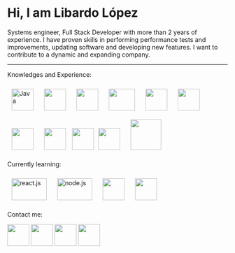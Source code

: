 <h1>Hi, I am Libardo López</h1>

Systems engineer, Full Stack Developer with more than 2 years of experience. I have proven skills in performing performance tests and improvements, updating software and developing new features. I want to contribute to a dynamic and expanding company.

  
---

Knowledges and Experience:

<a href="#"><img src="https://i.blogs.es/8d2420/650_1000_java/1366_2000.png" width="50px" height="50px" alt="Java" style="padding-top:10px;padding-right:10px;padding-left:10px;padding-bottom:10px;"></a>    <a href="#"><img src="https://upload.wikimedia.org/wikipedia/commons/thumb/9/99/Unofficial_JavaScript_logo_2.svg/1200px-Unofficial_JavaScript_logo_2.svg.png" width="50px" height="50px" style="padding-top:10px;padding-right:10px;padding-left:10px;padding-bottom:10px;"></a>    <a href="#"><img src="https://upload.wikimedia.org/wikipedia/commons/thumb/c/c3/Python-logo-notext.svg/1200px-Python-logo-notext.svg.png" width="50px" height="50px" style="padding-top:10px;padding-right:10px;padding-left:10px;padding-bottom:10px;"></a>    <a href="#"><img src="https://www.php.net/images/meta-image.png" width="60px" height="50px" style="padding-top:10px;padding-right:10px;padding-left:10px;padding-bottom:10px;"></a>    <a href="#"><img src="https://upload.wikimedia.org/wikipedia/commons/thumb/9/9a/Laravel.svg/1200px-Laravel.svg.png" width="50px" height="50px" style="padding-top:10px;padding-right:10px;padding-left:10px;padding-bottom:10px;"></a>    <a href="#"><img src="https://lineadecodigo.com/wp-content/uploads/2014/04/sql-e1633736325758.png" width="50px" height="50px" style="padding-top:10px;padding-right:10px;padding-left:10px;padding-bottom:10px;"></a>    <a href="#"><img src="https://img.freepik.com/iconos-gratis/html-5_318-674234.jpg?w=2000" width="50px" height="50px" style="padding-top:10px;padding-right:10px;padding-left:10px;padding-bottom:10px;"></a>    <a href="#"><img src="https://img.freepik.com/iconos-gratis/css_318-698167.jpg" width="50px" height="50px" style="padding-top:10px;padding-right:10px;padding-left:10px;padding-bottom:10px;"></a> <a href="#"><img src="https://upload.wikimedia.org/wikipedia/commons/4/4c/Typescript_logo_2020.svg" width="50px" height="50px"></a><a href="#"><img src="https://upload.wikimedia.org/wikipedia/commons/thumb/c/cf/Angular_full_color_logo.svg/1200px-Angular_full_color_logo.svg.png" width="50px" height="50px" style="padding-top:10px;padding-right:10px;padding-left:10px;padding-bottom:10px;"></a> <a href="#"><img src="https://avatars.githubusercontent.com/u/131436?s=280&v=4" width="70px" height="70px" style="padding-top:10px;padding-right:10px;padding-left:10px;"></a>

Currently learning:

  <a href="#"><img src="https://www.datocms-assets.com/45470/1631110818-logo-react-js.png" alt="react.js" width="80px" height="50px" style="padding-top:10px;padding-right:10px;padding-left:10px;padding-bottom:10px;"></a>    <a href="#"><img src="https://upload.wikimedia.org/wikipedia/commons/thumb/d/d9/Node.js_logo.svg/1200px-Node.js_logo.svg.png" alt="node.js" width="80px" height="50px" style="padding-top:10px;padding-right:10px;padding-left:10px;padding-bottom:10px;"></a>    <a href="#"><img src="https://miro.medium.com/v2/resize:fit:512/1*doAg1_fMQKWFoub-6gwUiQ.png" width="50px" height="50px" style="padding-top:10px;padding-right:10px;padding-left:10px;padding-bottom:10px;"></a>           <a href="#"><img src="https://ajeetchaulagain.com/static/7cb4af597964b0911fe71cb2f8148d64/87351/express-js.png" width="50px" height="50px" style="padding-top:10px;padding-right:10px;padding-left:10px;padding-bottom:10px;"></a>    



Contact me:

<a href="https://www.linkedin.com/in/libardo06/" target="_blank">
<img src="https://img.freepik.com/iconos-gratis/linkedin_318-187585.jpg" width="50px" height="50px"></a>
<a href="mailto:libardo6699@gmail.com?subject=Hola%20Libardo" target="_blank">
<img src="https://img.freepik.com/iconos-gratis/gmail_318-674228.jpg" width="50px" height="50px"></a>
<a href="https://www.facebook.com/libardo.lopez6/" target="_blank">
<img src="https://upload.wikimedia.org/wikipedia/commons/thumb/5/51/Facebook_f_logo_%282019%29.svg/2048px-Facebook_f_logo_%282019%29.svg.png" width="50px" height="50px"></a>
<a href="https://www.instagram.com/libardo.lopez6/" target="_blank">
<img src="https://upload.wikimedia.org/wikipedia/commons/thumb/e/e7/Instagram_logo_2016.svg/2048px-Instagram_logo_2016.svg.png" width="50px" height="50px"></a>


